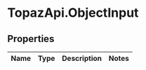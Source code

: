 # TopazApi.ObjectInput

## Properties
Name | Type | Description | Notes
------------ | ------------- | ------------- | -------------


